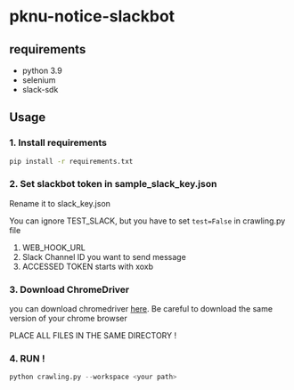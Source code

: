 # pknu-notice-slackbot

## requirements
- python 3.9
- selenium
- slack-sdk

## Usage

### 1. Install requirements
```bash
pip install -r requirements.txt
```

### 2. Set slackbot token in sample_slack_key.json
Rename it to slack_key.json

You can ignore TEST_SLACK, but you have to set `test=False` in crawling.py file
1. WEB_HOOK_URL
2. Slack Channel ID you want to send message
3. ACCESSED TOKEN starts with xoxb

### 3. Download ChromeDriver
you can download chromedriver [here](https://chromedriver.chromium.org).
Be careful to download the same version of your chrome browser

PLACE ALL FILES IN THE SAME DIRECTORY ! 

### 4. RUN ! 
```python
python crawling.py --workspace <your path>
```

